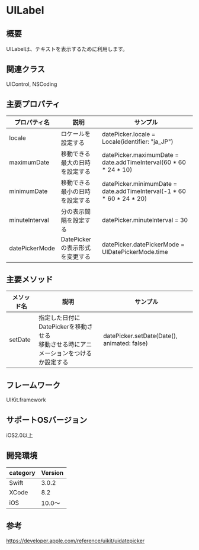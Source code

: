 # UILabel

## 概要
UILabelは、テキストを表示するために利用します。


## 関連クラス
UIControl, NSCoding

## 主要プロパティ

|プロパティ名|説明|サンプル|
|---|---|---|
|locale | ロケールを設定する | datePicker.locale = Locale(identifier: "ja_JP") |
|maximumDate | 移動できる最大の日時を設定する | datePicker.maximumDate = date.addTimeInterval(60 * 60 * 24 * 10) |
|minimumDate | 移動できる最小の日時を設定する | datePicker.minimumDate = date.addTimeInterval(-1 * 60 * 60 * 24 * 20) |
|minuteInterval | 分の表示間隔を設定する | datePicker.minuteInterval = 30 |
|datePickerMode | DatePickerの表示形式を変更する | datePicker.datePickerMode = UIDatePickerMode.time |

## 主要メソッド

|メソッド名|説明|サンプル|
|---|---|---|
|setDate | 指定した日付にDatePickerを移動させる<br>移動させる時にアニメーションをつけるか設定する | datePicker.setDate(Date(), animated: false) |

## フレームワーク
UIKit.framework

## サポートOSバージョン
iOS2.0以上

## 開発環境
|category | Version| 
|---|---|
| Swift | 3.0.2 |
| XCode | 8.2 |
| iOS | 10.0〜 |

## 参考
https://developer.apple.com/reference/uikit/uidatepicker
